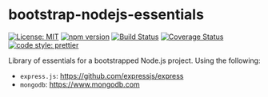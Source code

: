 # bootstrap-nodejs-essentials

[![License: MIT](https://img.shields.io/badge/License-MIT-yellow.svg)](https://opensource.org/licenses/MIT)
[![npm version](https://badge.fury.io/js/bootstrap-nodejs-essentials.svg)](https://badge.fury.io/js/bootstrap-nodejs-essentials)
[![Build Status](https://travis-ci.org/protoman92/bootstrap-nodejs-essentials.svg?branch=master)](https://travis-ci.org/protoman92/bootstrap-nodejs-essentials)
[![Coverage Status](https://coveralls.io/repos/github/protoman92/bootstrap-nodejs-essentials/badge.svg?branch=master)](https://coveralls.io/github/protoman92/bootstrap-nodejs-essentials?branch=master)
[![code style: prettier](https://img.shields.io/badge/code_style-prettier-ff69b4.svg?style=flat-square)](https://github.com/prettier/prettier)

Library of essentials for a bootstrapped Node.js project. Using the following:

- `express.js`: https://github.com/expressjs/express
- `mongodb`: https://www.mongodb.com
